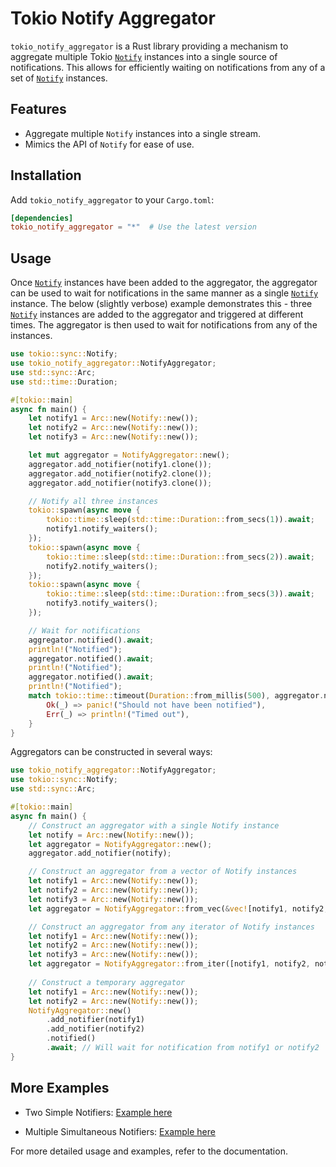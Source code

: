 # Tokio Notify Aggregator

`tokio_notify_aggregator` is a Rust library providing a mechanism to aggregate multiple Tokio [`Notify`] instances 
into a single source of notifications. This allows for efficiently waiting on notifications from any of a set 
of [`Notify`] instances.

[`Notify`]: https://docs.rs/tokio/latest/tokio/sync/struct.Notify.html

## Features

- Aggregate multiple `Notify` instances into a single stream.
- Mimics the API of `Notify` for ease of use.

## Installation

Add `tokio_notify_aggregator` to your `Cargo.toml`:

```toml
[dependencies]
tokio_notify_aggregator = "*"  # Use the latest version
```


## Usage
Once [`Notify`] instances have been added to the aggregator, the aggregator can be used to wait for notifications
in the same manner as a single [`Notify`] instance.
The below (slightly verbose) example demonstrates this - three [`Notify`] instances are added to the aggregator and
triggered at different times. The aggregator is then used to wait for notifications from any of the instances.
```rust no_run
use tokio::sync::Notify;
use tokio_notify_aggregator::NotifyAggregator;
use std::sync::Arc;
use std::time::Duration;

#[tokio::main]
async fn main() {
    let notify1 = Arc::new(Notify::new());
    let notify2 = Arc::new(Notify::new());
    let notify3 = Arc::new(Notify::new());

    let mut aggregator = NotifyAggregator::new();
    aggregator.add_notifier(notify1.clone());
    aggregator.add_notifier(notify2.clone());
    aggregator.add_notifier(notify3.clone());

    // Notify all three instances
    tokio::spawn(async move {
        tokio::time::sleep(std::time::Duration::from_secs(1)).await;
        notify1.notify_waiters();
    });
    tokio::spawn(async move {
        tokio::time::sleep(std::time::Duration::from_secs(2)).await;
        notify2.notify_waiters();
    });
    tokio::spawn(async move {
        tokio::time::sleep(std::time::Duration::from_secs(3)).await;
        notify3.notify_waiters();
    });

    // Wait for notifications
    aggregator.notified().await;
    println!("Notified");
    aggregator.notified().await;
    println!("Notified");
    aggregator.notified().await;
    println!("Notified");
    match tokio::time::timeout(Duration::from_millis(500), aggregator.notified()).await {
        Ok(_) => panic!("Should not have been notified"),
        Err(_) => println!("Timed out"),
    }
}
```

Aggregators can be constructed in several ways:
```rust no_run
use tokio_notify_aggregator::NotifyAggregator;
use tokio::sync::Notify;
use std::sync::Arc;

#[tokio::main]
async fn main() {
    // Construct an aggregator with a single Notify instance
    let notify = Arc::new(Notify::new());
    let aggregator = NotifyAggregator::new();
    aggregator.add_notifier(notify);

    // Construct an aggregator from a vector of Notify instances
    let notify1 = Arc::new(Notify::new());
    let notify2 = Arc::new(Notify::new());
    let notify3 = Arc::new(Notify::new());
    let aggregator = NotifyAggregator::from_vec(&vec![notify1, notify2, notify3]);

    // Construct an aggregator from any iterator of Notify instances
    let notify1 = Arc::new(Notify::new());
    let notify2 = Arc::new(Notify::new());
    let notify3 = Arc::new(Notify::new());
    let aggregator = NotifyAggregator::from_iter([notify1, notify2, notify3]);
    
    // Construct a temporary aggregator
    let notify1 = Arc::new(Notify::new());
    let notify2 = Arc::new(Notify::new());
    NotifyAggregator::new()
        .add_notifier(notify1)
        .add_notifier(notify2)
        .notified()
        .await; // Will wait for notification from notify1 or notify2
}
```

## More Examples
- Two Simple Notifiers: [Example here](./examples/multiple_simultaneous_notifiers.rs)

- Multiple Simultaneous Notifiers: [Example here](./examples/two_simple_notifiers.rs)


For more detailed usage and examples, refer to the documentation.